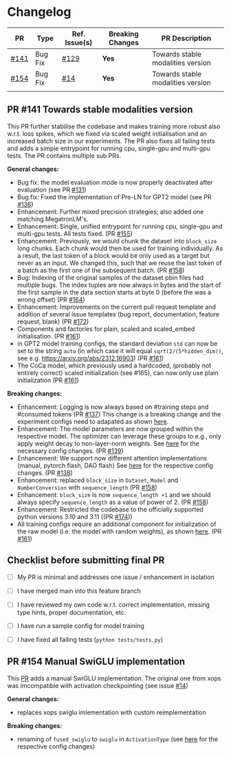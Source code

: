 # Changelog

| PR               | Type       | Ref. Issue(s) | Breaking Changes |PR Description|                                                                                  
|------------------|------------|---------------|------------------|------------------------------------------------------------------------------------------------|
| [#141](#pr-141-towards-stable-modalities-version)  | Bug Fix    |  [#129](https://github.com/Modalities/modalities/issues/129)         | **Yes**              | Towards stable modalities version                                                               |
| [#154](pr-154-manual-swiglu-implementation)  | Bug Fix    |  [#14](https://github.com/Modalities/modalities/issues/14)         | **Yes**              | Towards stable modalities version                                                               |
|    |   |           |        |                                                                |




## PR #141 Towards stable modalities version

This PR further stabilise the codebase and makes training more robust also w.r.t. loss spikes, which we fixed via scaled weight initialisation and an increased batch size in our experiments.
The PR also fixes all failing tests and adds a simple entrypoint for running cpu, single-gpu and multi-gpu tests. The PR contains multiple sub PRs. 

**General changes:**
* Bug fix: the model evaluation mode is now properly deactivated after evaluation (see PR [#131](https://github.com/Modalities/modalities/pull/131))
* Bug fix: Fixed the implementation of Pre-LN for GPT2 model (see PR [#136](https://github.com/Modalities/modalities/pull/136))
* Enhancement: Further mixed precision strategies; also added one matching MegatronLM's.
* Enhancement: Single, unified entrypoint for running cpu, single-gpu and multi-gpu tests. All tests fixed. (PR [#155](https://github.com/Modalities/modalities/pull/155))
* Enhancement: Previously, we would chunk the dataset into `block_size` long chunks. Each chunk would then be used for training individually. As a result, the last token of a block would be only used as a target but never as an input. We changed this, such that we reuse the last token of a batch as the first one of the subsequent batch. (PR [#158](https://github.com/Modalities/modalities/pull/158))
* Bug: Indexing of the original samples of the dataset pbin files had multiple bugs. The index tuples are now always in bytes and the start of the first sample in the data section starts at byte 0 (before the was a wrong offset) (PR [#164](https://github.com/Modalities/modalities/pull/164))
* Enhancement: Improvements on the current pull request template and addition of several issue templates (bug report, documentation, feature request, blank) (PR [#172](https://github.com/Modalities/modalities/pull/172))
* Components and factories for plain, scaled and scaled_embed initialisation. (PR [#161](https://github.com/Modalities/modalities/pull/161))
* in GPT2 model training configs, the standard deviation `std` can now be set to the string `auto` (in which case it will equal `sqrt(2/(5*hidden_dim))`, see e.g. https://arxiv.org/abs/2312.16903) (PR [#161](https://github.com/Modalities/modalities/pull/161))
* The CoCa model, which previously used a hardcoded, (probably not entirely correct) scaled initialization (see #165), can now only use plain initialization (PR [#161](https://github.com/Modalities/modalities/pull/161))


**Breaking changes:** 
* Enhancement: Logging is now always based on #training steps and #consumed tokens (PR [#137](https://github.com/Modalities/modalities/pull/137))
   This change is a breaking change and the experiment configs need to adapated as shown [here](https://github.com/Modalities/modalities/pull/137/files#diff-2bea5a6678ec91ea603cc2e80d17847360af5e9f7624c8e710f329ee1eb9b4f4). 
* Enhancement: The model parameters are now grouped within the respective model. The optimizer can leverage these groups to e.g., only apply weight decay to non-layer-norm weights. See [here](https://github.com/Modalities/modalities/pull/139/files#diff-2bea5a6678ec91ea603cc2e80d17847360af5e9f7624c8e710f329ee1eb9b4f4) for the necessary config changes. (PR [#139](https://github.com/Modalities/modalities/pull/139))
* Enhancement: We support now different attention implementations (manual, pytorch flash, DAO flash) See [here](https://github.com/Modalities/modalities/pull/138/files#diff-2bea5a6678ec91ea603cc2e80d17847360af5e9f7624c8e710f329ee1eb9b4f4) for the respective config changes. (PR [#138](https://github.com/Modalities/modalities/pull/138))
* Enhancement: replaced `block_size` in `Dataset`, `Model` and `NumberConversion` with `sequence_length` (PR [#158](https://github.com/Modalities/modalities/pull/158))
* Enhancement: `block_size` is now `sequence_length +1` and we should always specify `sequence_length` as a value of power of 2. (PR [#158](https://github.com/Modalities/modalities/pull/158))
* Enhancement: Restricted the codebase to the officially supported python versions 3.10 and 3.11 ((PR [#174](https://github.com/Modalities/modalities/pull/174)))
* All training configs require an additional component for initialization of the raw model (i.e. the model with random weights), as shown [here](https://github.com/Modalities/modalities/blob/7d26675051b918c3a2b98f32f50cb3ca8ef97d6f/config_files/training/config_lorem_ipsum.yaml#L181). (PR [#161](https://github.com/Modalities/modalities/pull/161))

## Checklist before submitting final PR
- [ ] My PR is minimal and addresses one issue / enhancement in isolation
- [ ] I have merged main into this feature branch
- [ ] I have reviewed my own code w.r.t. correct implementation, missing type hints, proper documentation, etc.
- [ ] I have run a sample config for model training
- [ ] I have fixed all failing tests (`python tests/tests.py`)



## PR #154 Manual SwiGLU implementation

This [PR](https://github.com/Modalities/modalities/pull/154) adds a manual SwiGLU implementation. The original one from xops was imcompatible with activation checkpointing (see issue [#14](https://github.com/Modalities/modalities/issues/14)) 

**General changes:**
* replaces xops swiglu imlementation with custom reimplementation

**Breaking changes:** 
* renaming of `fused_swiglu` to `swiglu` in `ActivationType` (see [here](https://github.com/Modalities/modalities/pull/154/commits/90fb3bd06a407333423cffeab486711e26ef8ddf) for the respective config changes)

